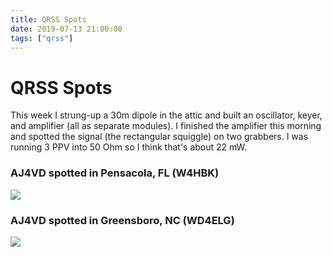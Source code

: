 ```yaml
---
title: QRSS Spots
date: 2019-07-13 21:00:00
tags: ["qrss"]
---
```


# QRSS Spots

This week I strung-up a 30m dipole in the attic and built an oscillator, keyer, and amplifier (all as separate modules). I finished the amplifier this morning and spotted the signal (the rectangular squiggle) on two grabbers. I was running 3 PPV into 50 Ohm so I think that's about 22 mW.

### AJ4VD spotted in Pensacola, FL (W4HBK)

<div class="text-center img-border">

[![](https://swharden.com/static/2019/07/13/W4HBK-Pensacola-FL-USA_thumb.jpg)](https://swharden.com/static/2019/07/13/W4HBK-Pensacola-FL-USA.jpg)

</div>

### AJ4VD spotted in Greensboro, NC (WD4ELG)

<div class="text-center img-border">

[![](https://swharden.com/static/2019/07/13/WD4ELG-Greensboro-NC-USA_thumb.jpg)](https://swharden.com/static/2019/07/13/WD4ELG-Greensboro-NC-USA.jpg)

</div>